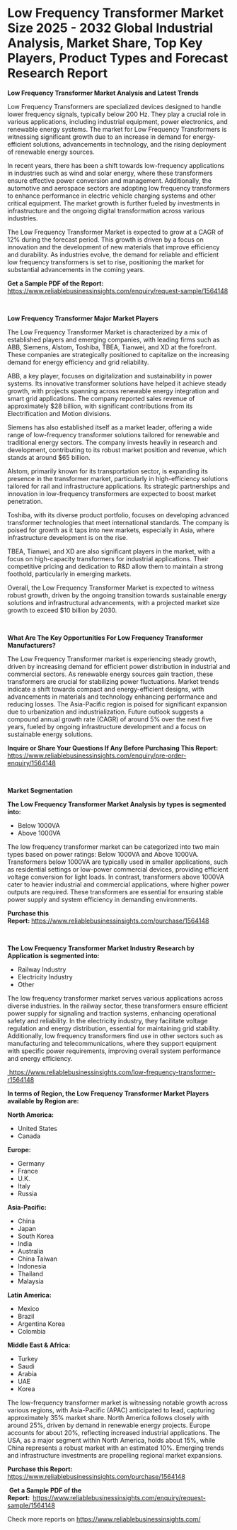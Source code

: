 <p><h1>Low Frequency Transformer Market Size 2025 - 2032 Global Industrial Analysis, Market Share, Top Key Players, Product Types and Forecast Research Report</h1></p><p><strong>Low Frequency Transformer Market Analysis and Latest Trends</strong></p>
<p><p>Low Frequency Transformers are specialized devices designed to handle lower frequency signals, typically below 200 Hz. They play a crucial role in various applications, including industrial equipment, power electronics, and renewable energy systems. The market for Low Frequency Transformers is witnessing significant growth due to an increase in demand for energy-efficient solutions, advancements in technology, and the rising deployment of renewable energy sources. </p><p>In recent years, there has been a shift towards low-frequency applications in industries such as wind and solar energy, where these transformers ensure effective power conversion and management. Additionally, the automotive and aerospace sectors are adopting low frequency transformers to enhance performance in electric vehicle charging systems and other critical equipment. The market growth is further fueled by investments in infrastructure and the ongoing digital transformation across various industries.</p><p>The Low Frequency Transformer Market is expected to grow at a CAGR of 12% during the forecast period. This growth is driven by a focus on innovation and the development of new materials that improve efficiency and durability. As industries evolve, the demand for reliable and efficient low frequency transformers is set to rise, positioning the market for substantial advancements in the coming years.</p></p>
<p><strong>Get a Sample PDF of the Report:&nbsp;</strong> <a href="https://www.reliablebusinessinsights.com/enquiry/request-sample/1564148?utm_campaign=3109&utm_medium=2&utm_source=Github&utm_content=ia&utm_term=06042025&utm_id=low-frequency-transformer">https://www.reliablebusinessinsights.com/enquiry/request-sample/1564148</a></p>
<p>&nbsp;</p>
<p><strong>Low Frequency Transformer Major Market Players</strong></p>
<p><p>The Low Frequency Transformer Market is characterized by a mix of established players and emerging companies, with leading firms such as ABB, Siemens, Alstom, Toshiba, TBEA, Tianwei, and XD at the forefront. These companies are strategically positioned to capitalize on the increasing demand for energy efficiency and grid reliability.</p><p>ABB, a key player, focuses on digitalization and sustainability in power systems. Its innovative transformer solutions have helped it achieve steady growth, with projects spanning across renewable energy integration and smart grid applications. The company reported sales revenue of approximately $28 billion, with significant contributions from its Electrification and Motion divisions.</p><p>Siemens has also established itself as a market leader, offering a wide range of low-frequency transformer solutions tailored for renewable and traditional energy sectors. The company invests heavily in research and development, contributing to its robust market position and revenue, which stands at around $65 billion.</p><p>Alstom, primarily known for its transportation sector, is expanding its presence in the transformer market, particularly in high-efficiency solutions tailored for rail and infrastructure applications. Its strategic partnerships and innovation in low-frequency transformers are expected to boost market penetration.</p><p>Toshiba, with its diverse product portfolio, focuses on developing advanced transformer technologies that meet international standards. The company is poised for growth as it taps into new markets, especially in Asia, where infrastructure development is on the rise.</p><p>TBEA, Tianwei, and XD are also significant players in the market, with a focus on high-capacity transformers for industrial applications. Their competitive pricing and dedication to R&D allow them to maintain a strong foothold, particularly in emerging markets.</p><p>Overall, the Low Frequency Transformer Market is expected to witness robust growth, driven by the ongoing transition towards sustainable energy solutions and infrastructural advancements, with a projected market size growth to exceed $10 billion by 2030.</p></p>
<p>&nbsp;</p>
<p><strong>What Are The Key Opportunities For Low Frequency Transformer Manufacturers?</strong></p>
<p><p>The Low Frequency Transformer market is experiencing steady growth, driven by increasing demand for efficient power distribution in industrial and commercial sectors. As renewable energy sources gain traction, these transformers are crucial for stabilizing power fluctuations. Market trends indicate a shift towards compact and energy-efficient designs, with advancements in materials and technology enhancing performance and reducing losses. The Asia-Pacific region is poised for significant expansion due to urbanization and industrialization. Future outlook suggests a compound annual growth rate (CAGR) of around 5% over the next five years, fueled by ongoing infrastructure development and a focus on sustainable energy solutions.</p></p>
<p><strong>Inquire or Share Your Questions If Any Before Purchasing This Report:</strong> <a href="https://www.reliablebusinessinsights.com/enquiry/pre-order-enquiry/1564148?utm_campaign=3109&utm_medium=2&utm_source=Github&utm_content=ia&utm_term=06042025&utm_id=low-frequency-transformer">https://www.reliablebusinessinsights.com/enquiry/pre-order-enquiry/1564148</a></p>
<p>&nbsp;</p>
<p><strong>Market Segmentation</strong></p>
<p><strong>The Low Frequency Transformer Market Analysis by types is segmented into:</strong></p>
<p><ul><li>Below 1000VA</li><li>Above 1000VA</li></ul></p>
<p><p>The low frequency transformer market can be categorized into two main types based on power ratings: Below 1000VA and Above 1000VA. Transformers below 1000VA are typically used in smaller applications, such as residential settings or low-power commercial devices, providing efficient voltage conversion for light loads. In contrast, transformers above 1000VA cater to heavier industrial and commercial applications, where higher power outputs are required. These transformers are essential for ensuring stable power supply and system efficiency in demanding environments.</p></p>
<p><strong>Purchase this Report:&nbsp;</strong><a href="https://www.reliablebusinessinsights.com/purchase/1564148?utm_campaign=3109&utm_medium=2&utm_source=Github&utm_content=ia&utm_term=06042025&utm_id=low-frequency-transformer">https://www.reliablebusinessinsights.com/purchase/1564148</a></p>
<p>&nbsp;</p>
<p><strong>The Low Frequency Transformer Market Industry Research by Application is segmented into:</strong></p>
<p><ul><li>Railway Industry</li><li>Electricity Industry</li><li>Other</li></ul></p>
<p><p>The low frequency transformer market serves various applications across diverse industries. In the railway sector, these transformers ensure efficient power supply for signaling and traction systems, enhancing operational safety and reliability. In the electricity industry, they facilitate voltage regulation and energy distribution, essential for maintaining grid stability. Additionally, low frequency transformers find use in other sectors such as manufacturing and telecommunications, where they support equipment with specific power requirements, improving overall system performance and energy efficiency.</p></p>
<p><a href="https://www.reliablebusinessinsights.com/low-frequency-transformer-r1564148?utm_campaign=3109&utm_medium=2&utm_source=Github&utm_content=ia&utm_term=06042025&utm_id=low-frequency-transformer">&nbsp;https://www.reliablebusinessinsights.com/low-frequency-transformer-r1564148</a></p>
<p><strong>In terms of Region, the Low Frequency Transformer Market Players available by Region are:</strong></p>
<p>
    <p> <strong> North America: </strong>
        <ul>
            <li>United States</li>
            <li>Canada</li>
        </ul>
        </p> 
    <p> <strong> Europe: </strong>
        <ul>
            <li>Germany</li>
            <li>France</li>
            <li>U.K.</li>
            <li>Italy</li>
            <li>Russia</li>
        </ul>
        </p> 
    <p> <strong> Asia-Pacific: </strong>
        <ul>
            <li>China</li>
            <li>Japan</li>
            <li>South Korea</li>
            <li>India</li>
            <li>Australia</li>
            <li>China Taiwan</li>
            <li>Indonesia</li>
            <li>Thailand</li>
            <li>Malaysia</li>
        </ul>
        </p> 
    <p> <strong> Latin America: </strong>
        <ul>
            <li>Mexico</li>
            <li>Brazil</li>
            <li>Argentina Korea</li>
            <li>Colombia</li>
        </ul>
        </p> 
    <p> <strong> Middle East & Africa: </strong>
        <ul>
            <li>Turkey</li>
            <li>Saudi</li>
            <li>Arabia</li>
            <li>UAE</li>
            <li>Korea</li>
        </ul>
    </p>
    </p>
<p><p>The low-frequency transformer market is witnessing notable growth across various regions, with Asia-Pacific (APAC) anticipated to lead, capturing approximately 35% market share. North America follows closely with around 25%, driven by demand in renewable energy projects. Europe accounts for about 20%, reflecting increased industrial applications. The USA, as a major segment within North America, holds about 15%, while China represents a robust market with an estimated 10%. Emerging trends and infrastructure investments are propelling regional market expansions.</p></p>
<p><strong>Purchase this Report: </strong><a href="https://www.reliablebusinessinsights.com/purchase/1564148?utm_campaign=3109&utm_medium=2&utm_source=Github&utm_content=ia&utm_term=06042025&utm_id=low-frequency-transformer">https://www.reliablebusinessinsights.com/purchase/1564148</a></p>
<p>&nbsp;<strong>Get a Sample PDF of the Report:&nbsp;&nbsp;</strong><a href="https://www.reliablebusinessinsights.com/enquiry/request-sample/1564148?utm_campaign=3109&utm_medium=2&utm_source=Github&utm_content=ia&utm_term=06042025&utm_id=low-frequency-transformer">https://www.reliablebusinessinsights.com/enquiry/request-sample/1564148</a></p>
<p><strong></strong></p>
<p>Check more reports on <a href="https://www.reliablebusinessinsights.com/?utm_campaign=3109&utm_medium=2&utm_source=Github&utm_content=ia&utm_term=06042025&utm_id=low-frequency-transformer">https://www.reliablebusinessinsights.com/</a></p>